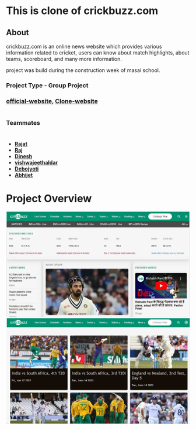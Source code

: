 
# This is clone of crickbuzz.com

## About
crickbuzz.com is an online news website which provides various information related to cricket, users can know about match highlights, about teams, scoreboard, and many more information.

project was build during the construction week of masai school. 

### Project Type - Group Project
### [official-website](https://www.cricbuzz.com), [Clone-website](https://vishwajeethaldar.github.io/crickbuzz-clone/)
#
### Teammates
#
- **[Rajat](https://github.com/Rajat69745)**
- **[Raj](https://github.com/raj74434)**
- **[Dinesh](https://github.com/dineshjangid03)**
- **[vishwajeethaldar](https://github.com/vishwajeethaldar)**
- **[Debojyoti](https://github.com/Debjyoti07)**
- **[Abhijet](https://github.com/Abhijeet-abhi)**

#

# Project Overview
![c](https://github.com/vishwajeethaldar/vishwajeethaldar.github.io/blob/master/public/projectImages/crickbuzz/1.jpg?raw=true)
![c](https://github.com/vishwajeethaldar/vishwajeethaldar.github.io/blob/master/public/projectImages/crickbuzz/2.jpg?raw=true)

